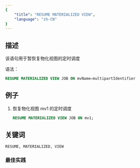 ```yaml
---
{
    "title": "RESUME MATERIALIZED VIEW",
    "language": "zh-CN"
}
---
```


<!--
Licensed to the Apache Software Foundation (ASF) under one
or more contributor license agreements.  See the NOTICE file
distributed with this work for additional information
regarding copyright ownership.  The ASF licenses this file
to you under the Apache License, Version 2.0 (the
"License"); you may not use this file except in compliance
with the License.  You may obtain a copy of the License at

  http://www.apache.org/licenses/LICENSE-2.0

Unless required by applicable law or agreed to in writing,
software distributed under the License is distributed on an
"AS IS" BASIS, WITHOUT WARRANTIES OR CONDITIONS OF ANY
KIND, either express or implied.  See the License for the
specific language governing permissions and limitations
under the License.
-->



## 描述

该语句用于暂恢复物化视图的定时调度

语法：

```sql
RESUME MATERIALIZED VIEW JOB ON mvName=multipartIdentifier
```

## 例子

1. 恢复物化视图 mv1 的定时调度

    ```sql
    RESUME MATERIALIZED VIEW JOB ON mv1;
    ```
   
## 关键词

    RESUME, MATERIALIZED, VIEW

### 最佳实践

